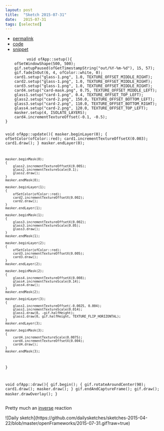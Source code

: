```yaml
---
layout: post
title:  "Sketch 2015-07-31"
date:   2015-07-31
tags: [selected]
---
```

<div class="code">
    <ul>
		<li><a href="{% post_url 2015-07-31-sketch %}">permalink</a></li>
		<li><a href="https://github.com/dailysketches/dailySketches/tree/master/sketches/2015-07-31">code</a></li>
		<li><a href="#" class="snippet-button">snippet</a></li>
	</ul>
    <pre class="snippet">
        <code class="cpp">void ofApp::setup(){
    ofSetWindowShape(500, 500);
    gif.setupPaused(ofGetTimestampString(&quot;out/%Y-%m-%d&quot;), 15, 57);
    gif.fadeInOut(6, 4, ofColor::white, 0);
    card1.setup(&quot;glass-1.png&quot;, 1.0, TEXTURE_OFFSET_MIDDLE_RIGHT);
    card2.setup(&quot;glass-1.png&quot;, 1.0, TEXTURE_OFFSET_MIDDLE_RIGHT);
    card3.setup(&quot;glass-1.png&quot;, 1.0, TEXTURE_OFFSET_MIDDLE_RIGHT);
    card4.setup(&quot;card-mask.png&quot;, 0.75, TEXTURE_OFFSET_MIDDLE_LEFT);
    glass1.setup(&quot;card-1.png&quot;, 0.4, TEXTURE_OFFSET_TOP_LEFT);
    glass2.setup(&quot;card-2.png&quot;, 150.0, TEXTURE_OFFSET_BOTTOM_LEFT);
    glass3.setup(&quot;card-2.png&quot;, 110.0, TEXTURE_OFFSET_BOTTOM_RIGHT);
    glass4.setup(&quot;card-2.png&quot;, 120.0, TEXTURE_OFFSET_TOP_LEFT);
    masker.setup(4, ISOLATE_LAYERS);
    card4.incrementTextureOffset(-0.1, -0.5);
}

void ofApp::update(){
    masker.beginLayer(0);
    {
        ofSetColor(ofColor::red);
        card1.incrementTextureOffsetX(0.003);
        card1.draw();
    }
    masker.endLayer(0);
    
    masker.beginMask(0);
    {
        glass2.incrementTextureOffsetX(0.005);
        glass2.incrementTextureScale(0.1);
        glass2.draw();
    }
    masker.endMask(0);

    masker.beginLayer(1);
    {
        ofSetColor(ofColor::red);
        card2.incrementTextureOffsetX(0.002);
        card2.draw();
    }
    masker.endLayer(1);
    
    masker.beginMask(1);
    {
        glass3.incrementTextureOffsetX(0.002);
        glass3.incrementTextureScale(0.05);
        glass3.draw();
    }
    masker.endMask(1);

    masker.beginLayer(2);
    {
        ofSetColor(ofColor::red);
        card3.incrementTextureOffsetX(0.005);
        card3.draw();
    }
    masker.endLayer(2);
    
    masker.beginMask(2);
    {
        glass4.incrementTextureOffsetX(0.008);
        glass4.incrementTextureScale(0.14);
        glass4.draw();
    }
    masker.endMask(2);

    masker.beginLayer(3);
    {
        glass1.incrementTextureOffset(-0.0025, 0.004);
        glass1.incrementTextureScale(0.014);
        glass1.draw(0, -gif.halfHeight);
        glass1.draw(0, gif.halfHeight, TEXTURE_FLIP_HORIZONTAL);
    }
    masker.endLayer(3);
    
    masker.beginMask(3);
    {
        card4.incrementTextureScale(0.0075);
        card4.incrementTextureOffsetX(0.004);
        card4.draw();
    }
    masker.endMask(3);
}

void ofApp::draw(){
    gif.begin();
    {
        gif.rotateAroundCenter(90);
        card1.draw();
        masker.draw();
    }
    gif.endAndCaptureFrame();
    gif.draw();
    masker.drawOverlay();
}</code>
    </pre>
</div>
<p class="description">Pretty much an <a href="/sketch-26-07-2015/">inverse</a> reaction</p>
![Daily sketch](https://github.com/dailysketches/sketches-2015-04-22/blob/master/openFrameworks/2015-07-31.gif?raw=true)
